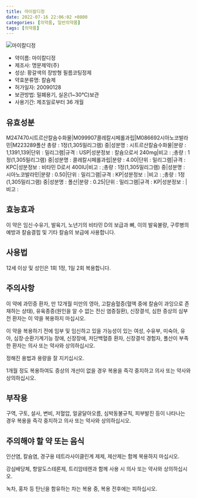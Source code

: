 ```yaml
---
title: 마이칼디정
date: 2022-07-16 22:06:02 +0800
categories: [의약품, 일반의약품]
tags: [의약품]
---
```

![마이칼디정](https://nedrug.mfds.go.kr/pbp/cmn/itemImageDownload/147426411393800053)

- 약이름: 마이칼디정
- 제조사: 명문제약(주)
- 성상: 황갈색의 장방형 필름코팅정제
- 약효분류명: 칼슘제
- 허가일자: 20090128
- 보관방법: 밀폐용기, 실온(1~30℃)보관
- 사용기간: 제조일로부터 36 개월
## 유효성분
M247470시트르산칼슘수화물|M099907콜레칼시페롤과립|M086692시아노코발라민|M223289폴산
총량 : 1정(1,305밀리그램) 중|성분명 : 시트르산칼슘수화물|분량 : 1,1391,139|단위 : 밀리그램|규격 : USP|성분정보 : 칼슘으로서 240mg|비고 : ;총량 : 1정(1,305밀리그램) 중|성분명 : 콜레칼시페롤과립|분량 : 4.00|단위 : 밀리그램|규격 : KPC|성분정보 : 비타민 D로서 400IU|비고 : ;총량 : 1정(1,305밀리그램) 중|성분명 : 시아노코발라민|분량 : 0.50|단위 : 밀리그램|규격 : KP|성분정보 : |비고 : ;총량 : 1정(1,305밀리그램) 중|성분명 : 폴산|분량 : 0.25|단위 : 밀리그램|규격 : KP|성분정보 : |비고 :
## 효능효과
이 약은 임신·수유기, 발육기, 노년기의 비타민 D의 보급과 뼈, 이의 발육불량, 구루병의 예방과 칼슘결핍 및 기타 칼슘의 보급에 사용합니다.

## 사용법
12세 이상 및 성인은 1회 1정, 1일 2회 복용합니다.

## 주의사항
이 약에 과민증 환자, 만 12개월 미만의 영아, 고칼슘혈증(혈액 중에 칼슘이 과잉으로 존재하는 상태), 유육종증(원인을 알 수 없는 전신 염증질환), 신장결석, 심한 증상의 심부전 환자는 이 약을 복용하지 마십시오.

이 약을 복용하기 전에 임부 및 임신하고 있을 가능성이 있는 여성, 수유부, 미숙아, 유아, 심장·순환기계기능 장애, 신장장애, 저단백혈증 환자, 신장결석 경험자, 폴산이 부족한 환자는 의사 또는 약사와 상의하십시오.

정해진 용법과 용량을 잘 지키십시오.

1개월 정도 복용하여도 증상의 개선이 없을 경우 복용을 즉각 중지하고 의사 또는 약사와 상의하십시오.

## 부작용
구역, 구토, 설사, 변비, 저혈압, 얼굴달아오름, 심박동불규칙, 피부발진 등이 나타나는 경우 복용을 즉각 중지하고 의사 또는 약사와 상의하십시오.

## 주의해야 할 약 또는 음식
인산염, 칼슘염, 경구용 테트라사이클린계 제제, 제산제는 함께 복용하지 마십시오.

강심배당체, 항알도스테론제, 트리암테렌과 함께 사용 시 의사 또는 약사와 상의하십시오.

녹차, 홍차 등 탄닌을 함유하는 차는 복용 중, 복용 전후에는 피하십시오.

